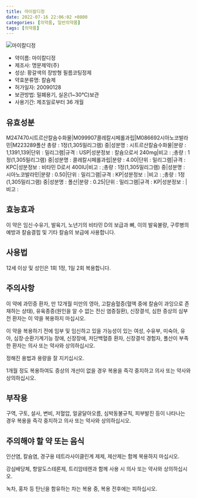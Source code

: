 ```yaml
---
title: 마이칼디정
date: 2022-07-16 22:06:02 +0800
categories: [의약품, 일반의약품]
tags: [의약품]
---
```

![마이칼디정](https://nedrug.mfds.go.kr/pbp/cmn/itemImageDownload/147426411393800053)

- 약이름: 마이칼디정
- 제조사: 명문제약(주)
- 성상: 황갈색의 장방형 필름코팅정제
- 약효분류명: 칼슘제
- 허가일자: 20090128
- 보관방법: 밀폐용기, 실온(1~30℃)보관
- 사용기간: 제조일로부터 36 개월
## 유효성분
M247470시트르산칼슘수화물|M099907콜레칼시페롤과립|M086692시아노코발라민|M223289폴산
총량 : 1정(1,305밀리그램) 중|성분명 : 시트르산칼슘수화물|분량 : 1,1391,139|단위 : 밀리그램|규격 : USP|성분정보 : 칼슘으로서 240mg|비고 : ;총량 : 1정(1,305밀리그램) 중|성분명 : 콜레칼시페롤과립|분량 : 4.00|단위 : 밀리그램|규격 : KPC|성분정보 : 비타민 D로서 400IU|비고 : ;총량 : 1정(1,305밀리그램) 중|성분명 : 시아노코발라민|분량 : 0.50|단위 : 밀리그램|규격 : KP|성분정보 : |비고 : ;총량 : 1정(1,305밀리그램) 중|성분명 : 폴산|분량 : 0.25|단위 : 밀리그램|규격 : KP|성분정보 : |비고 :
## 효능효과
이 약은 임신·수유기, 발육기, 노년기의 비타민 D의 보급과 뼈, 이의 발육불량, 구루병의 예방과 칼슘결핍 및 기타 칼슘의 보급에 사용합니다.

## 사용법
12세 이상 및 성인은 1회 1정, 1일 2회 복용합니다.

## 주의사항
이 약에 과민증 환자, 만 12개월 미만의 영아, 고칼슘혈증(혈액 중에 칼슘이 과잉으로 존재하는 상태), 유육종증(원인을 알 수 없는 전신 염증질환), 신장결석, 심한 증상의 심부전 환자는 이 약을 복용하지 마십시오.

이 약을 복용하기 전에 임부 및 임신하고 있을 가능성이 있는 여성, 수유부, 미숙아, 유아, 심장·순환기계기능 장애, 신장장애, 저단백혈증 환자, 신장결석 경험자, 폴산이 부족한 환자는 의사 또는 약사와 상의하십시오.

정해진 용법과 용량을 잘 지키십시오.

1개월 정도 복용하여도 증상의 개선이 없을 경우 복용을 즉각 중지하고 의사 또는 약사와 상의하십시오.

## 부작용
구역, 구토, 설사, 변비, 저혈압, 얼굴달아오름, 심박동불규칙, 피부발진 등이 나타나는 경우 복용을 즉각 중지하고 의사 또는 약사와 상의하십시오.

## 주의해야 할 약 또는 음식
인산염, 칼슘염, 경구용 테트라사이클린계 제제, 제산제는 함께 복용하지 마십시오.

강심배당체, 항알도스테론제, 트리암테렌과 함께 사용 시 의사 또는 약사와 상의하십시오.

녹차, 홍차 등 탄닌을 함유하는 차는 복용 중, 복용 전후에는 피하십시오.

